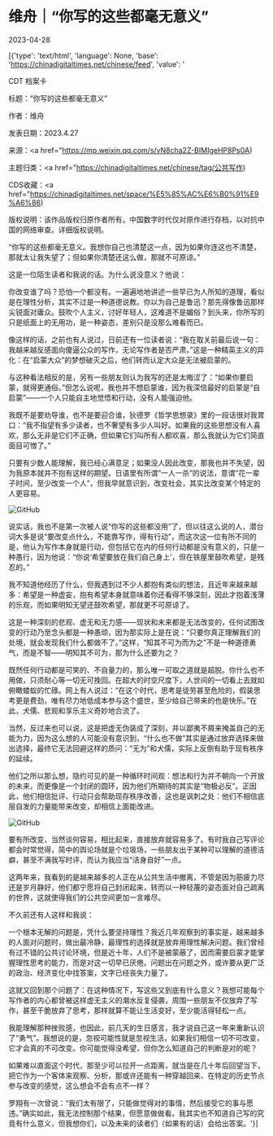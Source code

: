 # 维舟｜“你写的这些都毫无意义”

2023-04-28

[{'type': 'text/html', 'language': None, 'base': 'https://chinadigitaltimes.net/chinese/feed', 'value': '

CDT 档案卡

标题：“你写的这些都毫无意义”

作者：维舟

发表日期：2023.4.27

来源：<a href="https://mp.weixin.qq.com/s/vN8cha2Z-BIMIgeHP8Ps0A)

主题归类：<a href="https://chinadigitaltimes.net/chinese/tag/公共写作)

CDS收藏：<a href="https://chinadigitaltimes.net/space/%E5%85%AC%E6%B0%91%E9%A6%86)

版权说明：该作品版权归原作者所有。中国数字时代仅对原作进行存档，以对抗中国的网络审查。详细版权说明。





“你写的这些都毫无意义。我想你自己也清楚这一点，因为如果你连这也不清楚，那就太让我失望了；但如果你清楚还这么做，那就不可原谅。”

这是一位陌生读者和我说的话。为什么说没意义？他说：



你改变谁了吗？恐怕一个都没有。一遍遍地地讲述一些早已为人所知的道理，看似是在理性分析，其实不过是一种道德说教。你以为自己是鲁迅？那先得像鲁迅那样尖锐面对庸众。鼓吹个人主义，讨好年轻人，这难道不是媚俗？到头来，你所写的只是纸面上的无用功，是一种姿态，差别只是没那么难看而已。



像这样的话，之前也有人说过，日前还有一位读者说：“我在取关前最后说一句：我越来越反感面向傻逼公众的写作，无论写作者是否严肃。”这是一种精英主义的异化：在“启蒙大众”的梦想破灭之后，他们转而认定大众是无法被启蒙的。

与这种看法相反的是，另有一些朋友则认为我写的还是太晦涩了：“如果你要启蒙，就得更通俗。”但怎么说呢，我也并不想启蒙谁，因为我深信最好的启蒙是“自启蒙”——一个人只能自主地觉悟和行动，没有人能强迫他。

我既不是要劝导谁，也不是要迎合谁，狄德罗《哲学思想录》里的一段话很对我胃口：“我不指望有多少读者，也不奢望有多少人叫好。如果我的这些思想没有人喜欢，那么无非是它们不正确，但如果它们叫所有人都欢喜，那么我就认为它们简直面目可憎了。”

只要有少数人能理解，我已经心满意足；如果没人因此改变，那我也并不失望，因为我原本就并不抱有这样的期望。日语里有所谓“一人一杀”的说法，意谓“花一辈子时间，至少改变一个人”，但我早就意识到，改变社会，其实比改变某个特定的人更容易。

![GitHub](https://chinadigitaltimes.net/chinese/files/2023/04/post-695366-644b7b32113b2.)

说实话，我也不是第一次被人说“你写的这些都没用”了，但以往这么说的人，潜台词大多是说“要改变点什么，不能靠写作，得有行动”，而这次这一位有所不同的是，他认为写作本身就是行动，但包括它在内的任何行动都是没有意义的，只是一种愚行，因为他说：“你说‘希望要放在我们自己身上’，但在铁屋里鼓吹希望，是残忍的。”

我不知道他经历了什么，但我遇到过不少人都抱有类似的想法，且近年来越来越多：希望是一种虚妄，抱有希望本身就意味着你还看得不够深刻，因此才抱着浅薄的乐观，而如果明知无望还鼓吹希望，那就更不可原谅了。

这是一种深刻的悲观、虚无和无力感——现状和未来都是无法改变的，任何试图改变的行动乃至念头都是一种愚顽，因为那实际上是在说：“只要你真正理解我们的处境，就会发现我们什么都做不了。”这样，“知其不可为而为之”不是一种道德勇气，而是不智——明知其不可为，那为什么还要为之？

既然任何行动都是可笑的、不自量力的，那么唯一可取之道就是超脱。你什么也不用做，只须耐心等一切无可挽回。在超大的时空尺度下，人世间的一切看上去就如俯瞰蝼蚁的忙碌。网上有人说过：“在这个时代，思考是徒劳甚至危险的，假装思考更是费劲，唯有尽力地低成本参与这个盛世，至少给自己带来的也是快乐。”在此，犬儒、悲观和享乐主义奇妙地合流了。

当然，反过来也可以说，这是把虚无伪装成了深刻，并以鄙夷不屑来掩盖自己的无能为力，因为这么想的人可能没有意识到，“什么也不做”其实是通过放弃选择来做出选择，最终它无法回避这样的质问：“无为”和犬儒，实际上反倒有助于现有秩序的延续。

他们之所以那么想，隐约可见的是一种循环时间观：想法和行为并不朝向一个开放的未来，而更像是一个封闭的圆环，因为他们所期待的其实是“物极必反”。正因此，他们相信批评、行动只会帮助现存秩序改善，这也是讽刺之处：他们不相信底层自发的力量能带来改变，却相信上面能改进。

![GitHub](https://chinadigitaltimes.net/chinese/files/2023/04/post-695366-644b7b3219de0.)

要有所改变，当然谈何容易，相比起来，直接放弃就容易多了。有时我自己写评论都会时常觉得，简中的舆论场就是个垃圾场，一些朋友出于某种可以理解的道德洁癖，甚至不满我写时评，而认为我应当“洁身自好”一点。

这两年来，我看到的是越来越多的人正在从公共生活中撤离，不管是因为筋疲力尽还是岁月静好，他们都宁愿将自己封闭起来，转而以一种轻蔑的姿态面对自己疏离的世界，这就使得我们的公共空间更加一言难尽。

不久前还有人这样和我说：



一个根本无解的问题是，凭什么要坚持理性？我近几年观察到的事实是，越来越多的人面对问题时，做出最冷静，最理性的选择就是放弃用理性解决问题。我们曾经有过不错的公共讨论环境，但是近十年，人们不是被蒙蔽了，因而需要启蒙才能掌握理性思考的能力，而是对这一切早已厌倦。问题出在问题之外，或许要从更广泛的政治、经济变化中找答案，文字已经丧失力量了。



这就又回到那个问题了：在这种情况下，写这些又到底有什么意义？我想可能每个写作者的内心都曾被这样虚无主义的潮水反复侵袭，周围一些朋友不仅放弃了写作，甚至干脆放弃了思考，那样就算不能让生活变好，至少能活得轻松一点。

我能理解那种挫败感，也因此，前几天的生日感言，我才说自己这一年来重新认识了“勇气”。我想说的是，忽视可能性就是忽视生活，如果我们相信一切不可改变，它才会真的不可改变。你可能觉得没希望，但你怎么知道自己的判断是对的呢？

如果难以直面这个时代，那至少可以拉开一点距离，就当是在几十年后回望当下，把它作为一个客体来观察、分析，那或许还能有一种穿越回来、在特定的历史节点参与改变的感觉，这么想会不会有点不一样？

罗翔有一次曾说：“我们太有限了，只能做觉得对的事情，然后接受它的事与愿违。”确实如此，我无法控制那个结果，但愿意做做看。我其实也不知道自己写的究竟有什么意义，但我想你们，以及未来的读者们（如果有的话）会给出答案。'}]